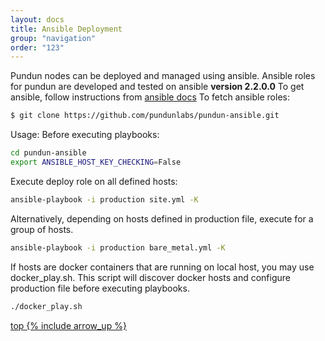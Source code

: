 ```yaml
---
layout: docs
title: Ansible Deployment
group: "navigation"
order: "123"
---
```


Pundun nodes can be deployed and managed using ansible.
Ansible roles for pundun are developed and tested on ansible **version 2.2.0.0**
To get ansible, follow instructions from [ansible docs](http://docs.ansible.com/ansible/intro_installation.html)
To fetch ansible roles:

```sh
$ git clone https://github.com/pundunlabs/pundun-ansible.git
```

Usage:
Before executing playbooks:

```sh
cd pundun-ansible
export ANSIBLE_HOST_KEY_CHECKING=False
```

Execute deploy role on all defined hosts:

```sh
ansible-playbook -i production site.yml -K
```

Alternatively, depending on hosts defined in production file, execute for a group of hosts.

```sh
ansible-playbook -i production bare_metal.yml -K
```

If hosts are docker containers that are running on local host, you may use docker_play.sh. This script will discover docker hosts and configure production file before executing playbooks.

```sh
./docker_play.sh
```
[top {% include arrow_up %}](#)
